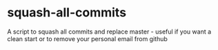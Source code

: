 # squash-all-commits
A script to squash all commits and replace master - useful if you want a clean start or to remove your personal email from github

